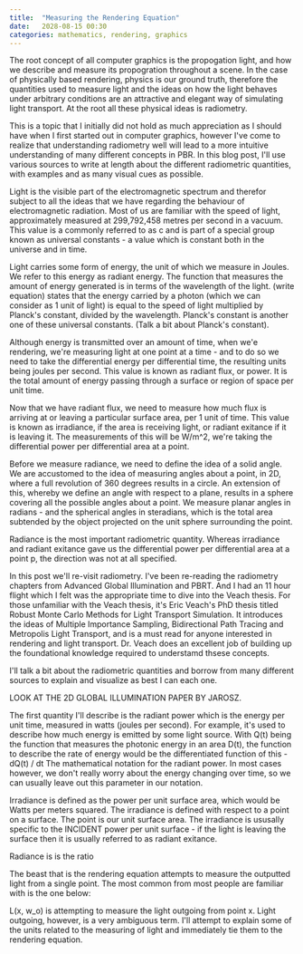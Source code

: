 ```yaml
---
title:  "Measuring the Rendering Equation"
date:   2028-08-15 00:30
categories: mathematics, rendering, graphics
---
```

The root concept of all computer graphics is the propogation light, and how we describe and measure its propogration throughout a scene. In the case of physically based rendering, physics is our ground truth, therefore the quantities used to measure light and the ideas on how the light behaves under arbitrary conditions are an attractive and elegant way of simulating light transport. At the root all these physical ideas is radiometry.

This is a topic that I initially did not hold as much appreciation as I should have when I first started out in computer graphics, however I've come to realize that understanding radiometry well will lead to a more intuitive understanding of many different concepts in PBR. In this blog post, I'll use various sources to write at length about the different radiometric quantities, with examples and as many visual cues as possible.

Light is the visible part of the electromagnetic spectrum and therefor subject to all the ideas that we have regarding the behaviour of electromagnetic radiation. Most of us are familiar with the speed of light, approximately measured at 299,792,458 metres per second in a vacuum. This value is a commonly referred to as c and is part of a special group known as universal constants - a value which is constant both in the universe and in time. 

Light carries some form of energy, the unit of which we measure in Joules. We refer to this energy as radiant energy. The function that measures the amount of energy generated is in terms of the wavelength of the light. (write equation) states that the energy carried by a photon (which we can consider as 1 unit of light) is equal to the speed of light multiplied by Planck's constant, divided by the wavelength. Planck's constant is another one of these universal constants. (Talk a bit about Planck's constant).

Although energy is transmitted over an amount of time, when we'e rendering, we're measuring light at one point at a time - and to do so we need to take the differential energy per differential time, the resulting units being joules per second. This value is known as radiant flux, or power. It is the total amount of energy passing through a surface or region of space per unit time.

Now that we have radiant flux, we need to measure how much flux is arriving at or leaving a particular surface area, per 1 unit of time. This value is known as irradiance, if the area is receiving light, or radiant exitance if it is leaving it. The measurements of this will be W/m^2, we're taking the differential power per differential area at a point.

Before we measure radiance, we need to define the idea of a solid angle. We are accustomed to the idea of measuring angles about a point, in 2D, where a full revolution of 360 degrees results in a circle. An extension of this, whereby we define an angle with respect to a plane, results in a sphere covering all the possible angles about a point. We measure planar angles in radians - and the spherical angles in steradians, which is the total area subtended by the object projected on the unit sphere surrounding the point.

Radiance is the most important radiometric quantity. Whereas irradiance and radiant exitance gave us the differential power per differential area at a point p, the direction was not at all specified.

In this post we'll re-visit radiometry. I've been re-reading the radiometry chapters from Advanced Global Illumination and PBRT. And I had an 11 hour flight which I felt was the appropriate time to dive into the Veach thesis. For those unfamiliar with the Veach thesis, it's Eric Veach's PhD thesis titled Robust Monte Carlo Methods for Light Transport Simulation. It introduces the ideas of Multiple Importance Sampling, Bidirectional Path Tracing and Metropolis Light Transport, and is a must read for anyone interested in rendering and light transport. Dr. Veach does an excellent job of building up the foundational knowledge required to understamd thsese concepts.

I'll talk a bit about the radiometric quantities and borrow from many different sources to explain and visualize as best I can each one.

LOOK AT THE 2D GLOBAL ILLUMINATION PAPER BY JAROSZ.



The first quantity I'll describe is the radiant power which is the energy per unit time, measured in watts (joules per second). For example, it's used to describe how much energy is emitted by some light source. With Q(t) being the function that measures the photonic energy in an area D(t), the function to describe the rate of energy would be the differentiated function of this - dQ(t) / dt  The mathematical notation for the radiant power. In most cases however, we don't really worry about the energy changing over time, so we can usually leave out this parameter in our notation.

Irradiance is defined as the power per unit surface area, which would be Watts per meters squared. The irradiance is defined with respect to a point on a surface. The point is our unit surface area. The irradiance is ususally specific to the INCIDENT power per unit surface - if the light is leaving the surface then it is usually referred to as radiant exitance.

Radiance is is the ratio 



The beast that is the rendering equation attempts to measure the outputted light from a single point. The most common from most people are familiar with is the one below:

L(x, w_o) is attempting to measure the light outgoing from point x. Light outgoing, however, is a very ambiguous term. I'll attempt to explain some of the units related to the measuring of light and immediately tie them to the rendering equation.

